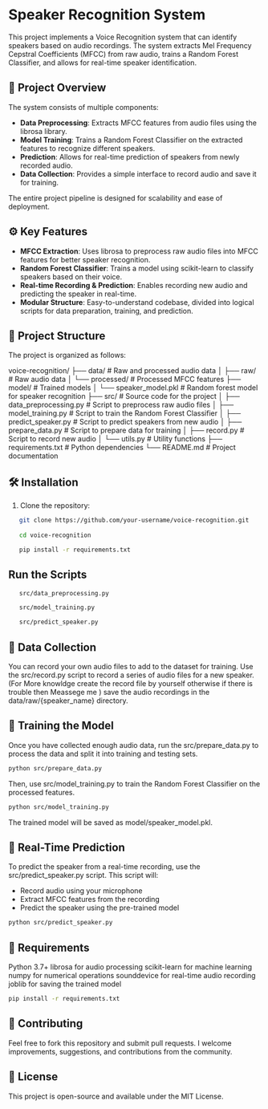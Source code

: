 # Speaker Recognition System

This project implements a Voice Recognition system that can identify speakers based on audio recordings. The system extracts Mel Frequency Cepstral Coefficients (MFCC) from raw audio, trains a Random Forest Classifier, and allows for real-time speaker identification.

## 🚀 Project Overview

The system consists of multiple components:

- **Data Preprocessing**: Extracts MFCC features from audio files using the librosa library.
- **Model Training**: Trains a Random Forest Classifier on the extracted features to recognize different speakers.
- **Prediction**: Allows for real-time prediction of speakers from newly recorded audio.
- **Data Collection**: Provides a simple interface to record audio and save it for training.

The entire project pipeline is designed for scalability and ease of deployment.

## ⚙️ Key Features

- **MFCC Extraction**: Uses librosa to preprocess raw audio files into MFCC features for better speaker recognition.
- **Random Forest Classifier**: Trains a model using scikit-learn to classify speakers based on their voice.
- **Real-time Recording & Prediction**: Enables recording new audio and predicting the speaker in real-time.
- **Modular Structure**: Easy-to-understand codebase, divided into logical scripts for data preparation, training, and prediction.

## 📂 Project Structure

The project is organized as follows:

voice-recognition/
├── data/                    # Raw and processed audio data
│   ├── raw/                 # Raw audio data
│   └── processed/           # Processed MFCC features
├── model/                   # Trained models
│   └── speaker_model.pkl    # Random forest model for speaker recognition
├── src/                     # Source code for the project
│   ├── data_preprocessing.py  # Script to preprocess raw audio files
│   ├── model_training.py      # Script to train the Random Forest Classifier
│   ├── predict_speaker.py     # Script to predict speakers from new audio
│   ├── prepare_data.py        # Script to prepare data for training
│   ├── record.py              # Script to record new audio
│   └── utils.py               # Utility functions
├── requirements.txt          # Python dependencies
└── README.md                 # Project documentation


## 🛠️ Installation

1. Clone the repository:

```bash
   git clone https://github.com/your-username/voice-recognition.git
   
   cd voice-recognition

   ```

``` bash
   pip install -r requirements.txt
```

## Run the Scripts 

```bash
   src/data_preprocessing.py

   src/model_training.py

   src/predict_speaker.py
```

## 📜 Data Collection
You can record your own audio files to add to the dataset for training. Use the src/record.py script to record a series of audio files for a new speaker. 
(For More knowldge create the record file by yourself otherwise if there is trouble then Meassege me )
save the audio recordings in the data/raw/{speaker_name} directory.

## 🔄 Training the Model
Once you have collected enough audio data, run the src/prepare_data.py to process the data and split it into training and testing sets.

```bash
python src/prepare_data.py
```
Then, use src/model_training.py to train the Random Forest Classifier on the processed features.

```bash
python src/model_training.py
```
The trained model will be saved as model/speaker_model.pkl.

## 🎤 Real-Time Prediction
To predict the speaker from a real-time recording, use the src/predict_speaker.py script. This script will:

* Record audio using your microphone
* Extract MFCC features from the recording
* Predict the speaker using the pre-trained model

```bash
python src/predict_speaker.py
```

## 🔧 Requirements
Python 3.7+
librosa for audio processing
scikit-learn for machine learning
numpy for numerical operations
sounddevice for real-time audio recording
joblib for saving the trained model


```bash
pip install -r requirements.txt
```

## 📝 Contributing
Feel free to fork this repository and submit pull requests. I welcome improvements, suggestions, and contributions from the community.

## 📄 License
This project is open-source and available under the MIT License.
